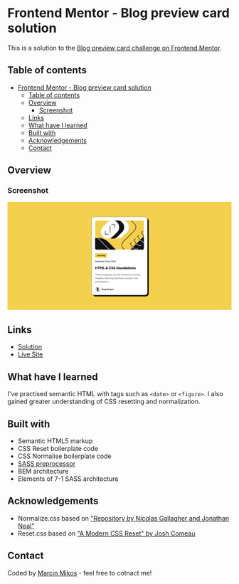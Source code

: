 # Frontend Mentor - Blog preview card solution

This is a solution to the [Blog preview card challenge on Frontend Mentor](https://www.frontendmentor.io/challenges/blog-preview-card-ckPaj01IcS).

## Table of contents

- [Frontend Mentor - Blog preview card solution](#frontend-mentor---blog-preview-card-solution)
  - [Table of contents](#table-of-contents)
  - [Overview](#overview)
    - [Screenshot](#screenshot)
  - [Links](#links)
  - [What have I learned](#what-have-i-learned)
  - [Built with](#built-with)
  - [Acknowledgements](#acknowledgements)
  - [Contact](#contact)

## Overview

### Screenshot

![](assets\images\screenshot.png)

## Links

- [Solution](https://www.frontendmentor.io/solutions/blog-preview-card-with-scss-and-rem-units-v-zCrzJkDD)
- [Live Site](https://marcin-m-frontend-mentor-blog-preview-card.vercel.app/)

## What have I learned

I've practised semantic HTML with tags such as `<date>` or `<figure>`. I also gained greater understanding of CSS resetting and normalization.

## Built with

- Semantic HTML5 markup
- CSS Reset boilerplate code
- CSS Normalise boilerplate code
- [SASS preprocessor](https://sass-lang.com/)
- BEM architecture
- Elements of 7-1 SASS architecture

## Acknowledgements

- Normalize.css based on ["Repository by Nicolas Gallagher and Jonathan Neal"](https://github.com/necolas/normalize.css/)
- Reset.css based on ["A Modern CSS Reset" by Josh Comeau](https://www.joshwcomeau.com/css/custom-css-reset/)

## Contact

Coded by [Marcin Mikos](mailto:mikos.marcin.m@gmail.com) - feel free to cotnact me!
